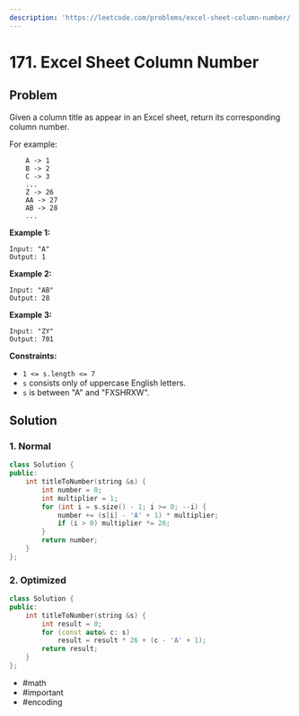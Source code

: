 ```yaml
---
description: 'https://leetcode.com/problems/excel-sheet-column-number/'
---
```


# 171. Excel Sheet Column Number

## Problem

Given a column title as appear in an Excel sheet, return its corresponding column number.

For example:

```text
    A -> 1
    B -> 2
    C -> 3
    ...
    Z -> 26
    AA -> 27
    AB -> 28 
    ...
```

**Example 1:**

```text
Input: "A"
Output: 1
```

**Example 2:**

```text
Input: "AB"
Output: 28
```

**Example 3:**

```text
Input: "ZY"
Output: 701
```

**Constraints:**

* `1 <= s.length <= 7`
* `s` consists only of uppercase English letters.
* `s` is between "A" and "FXSHRXW".

## Solution

### 1. Normal

```cpp
class Solution {
public:
    int titleToNumber(string &s) {
        int number = 0;
        int multiplier = 1;
        for (int i = s.size() - 1; i >= 0; --i) {
            number += (s[i] - 'A' + 1) * multiplier;
            if (i > 0) multiplier *= 26;
        }
        return number;
    }
};
```

### 2. Optimized

```cpp
class Solution {
public:
    int titleToNumber(string &s) {
        int result = 0;
        for (const auto& c: s)
            result = result * 26 + (c - 'A' + 1);
        return result;
    }
};
```

* \#math
* \#important
* \#encoding

